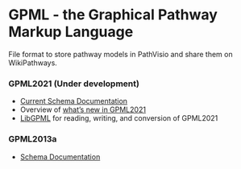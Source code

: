 # GPML - the Graphical Pathway Markup Language

File format to store pathway models in PathVisio and share them on WikiPathways.

### GPML2021 (Under development)
* [Current Schema Documentation](https://pathvisio.github.io/documentation/GPML2021-doc.html)
* Overview of [what’s new in GPML2021](https://pathvisio.github.io/documentation/Whats-New-GPML2021.html)
* [LibGPML](https://github.com/PathVisio/libGPML) for reading, writing, and conversion of GPML2021


### GPML2013a
* [Schema Documentation](https://pathvisio.github.io/documentation/GPML2013a-doc.html)
